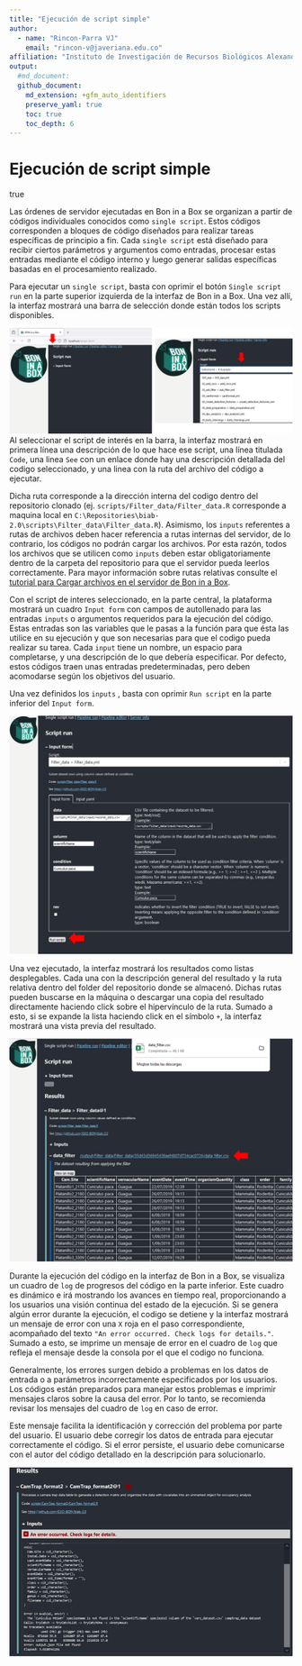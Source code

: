 ```yaml
---
title: "Ejecución de script simple"
author: 
  - name: "Rincon-Parra VJ"
    email: "rincon-v@javeriana.edu.co"
affiliation: "Instituto de Investigación de Recursos Biológicos Alexander von Humboldt - IAvH"
output: 
  #md_document:
  github_document:
    md_extension: +gfm_auto_identifiers
    preserve_yaml: true
    toc: true
    toc_depth: 6
---
```


Ejecución de script simple
================
true

Las órdenes de servidor ejecutadas en Bon in a Box se organizan a partir
de códigos individuales conocidos como `single script`. Estos códigos
corresponden a bloques de código diseñados para realizar tareas
específicas de principio a fin. Cada `single script` está diseñado para
recibir ciertos parámetros y argumentos como entradas, procesar estas
entradas mediante el código interno y luego generar salidas específicas
basadas en el procesamiento realizado.

Para ejecutar un `single script`, basta con oprimir el botón
`Single script run` en la parte superior izquierda de la interfaz de Bon
in a Box. Una vez allí, la interfaz mostrará una barra de selección
donde están todos los scripts disponibles.

![](README_figures/selectinput_scinglecsript.png) Al seleccionar el
script de interés en la barra, la interfaz mostrará en primera línea una
descripción de lo que hace ese script, una línea titulada `Code`, una
linea `See` con un enlace donde hay una descripción detallada del codigo
seleccionado, y una linea con la ruta del archivo del código a ejecutar.

Dicha ruta corresponde a la dirección interna del codigo dentro del
repositorio clonado (ej. `scripts/Filter_data/Filter_data.R` corresponde
a maquina local en
`C:\Repositories\biab-2.0\scripts\Filter_data\Filter_data.R`). Asimismo,
los `inputs` referentes a rutas de archivos deben hacer referencia a
rutas internas del servidor, de lo contrario, los códigos no podrán
cargar los archivos. Por esta razón, todos los archivos que se utilicen
como `inputs` deben estar obligatoriamente dentro de la carpeta del
repositorio para que el servidor pueda leerlos correctamente. Para mayor
información sobre rutas relativas consulte el [tutorial para Cargar
archivos en el servidor de Bon in a Box](../load_files_server).

Con el script de interes seleccionado, en la parte central, la
plataforma mostrará un cuadro `Input form` con campos de autollenado
para las entradas `inputs` o argumentos requeridos para la ejecución del
código. Estas entradas son las variables que le pasas a la función para
que ésta las utilice en su ejecución y que son necesarias para que el
codigo pueda realizar su tarea. Cada `input` tiene un nombre, un espacio
para completarse, y una descripción de lo que debería especificar. Por
defecto, estos códigos traen unas entradas predeterminadas, pero deben
acomodarse según los objetivos del usuario.

Una vez definidos los `inputs` , basta con oprimir `Run script` en la
parte inferior del `Input form`.

![](README_figures/inputform_scinglecsript.png)

Una vez ejecutado, la interfaz mostrará los resultados como listas
desplegables. Cada una con la descripción general del resultado y la
ruta relativa dentro del folder del repositorio donde se almacenó.
Dichas rutas pueden buscarse en la máquina o descargar una copia del
resultado directamente haciendo click sobre el hipervínculo de la ruta.
Sumado a esto, si se expande la lista haciendo click en el símbolo `+`,
la interfaz mostrará una vista previa del resultado.

![](README_figures/output_singlescript.png)

Durante la ejecución del código en la interfaz de Bon in a Box, se
visualiza un cuadro de `log` de progresos del código en la parte
inferior. Este cuadro es dinámico e irá mostrando los avances en tiempo
real, proporcionando a los usuarios una visión continua del estado de la
ejecución. Si se genera algún error durante la ejecución, el codigo se
detiene y la interfaz mostrará un mensaje de error con una `X` roja en
el paso correspondiente, acompañado del texto
`"An error occurred. Check logs for details."`. Sumado a esto, se
imprime un mensaje de error en el cuadro de `log` que refleja el mensaje
desde la consola por el que el codigo no funciona.

Generalmente, los errores surgen debido a problemas en los datos de
entrada o a parámetros incorrectamente especificados por los usuarios.
Los códigos están preparados para manejar estos problemas e imprimir
mensajes claros sobre la causa del error. Por lo tanto, se recomienda
revisar los mensajes del cuadro de `log` en caso de error.

Este mensaje facilita la identificación y corrección del problema por
parte del usuario. El usuario debe corregir los datos de entrada para
ejecutar correctamente el código. Si el error persiste, el usuario debe
comunicarse con el autor del código detallado en la descripción para
solucionarlo.

![](README_figures/resultserror.png)
